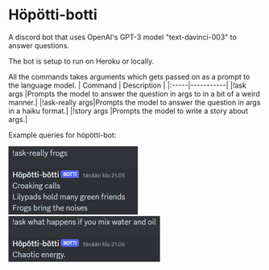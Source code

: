 # Höpötti-botti

A discord bot that uses OpenAI's GPT-3 model "text-davinci-003" to answer questions.

The bot is setup to run on Heroku or locally.

All the commands takes arguments which gets passed on as a prompt to the language model.
| Command | Description |
|:-----|-----------|
|!ask args       |Prompts the model to answer the question in args to in a bit of a weird manner.|
|!ask-really args|Prompts the model to answer the question in args in a haiku format.|
|!story args     |Prompts the model to write a story about args.|

Example queries for höpötti-bot:

<picture>
 <img alt="!ask-really" src="https://github.com/Niosni/hopotti/blob/master/images/haiku.png">
</picture>

<picture>
 <img alt="!ask" src="https://github.com/Niosni/hopotti/blob/master/images/weird.png">
</picture>
